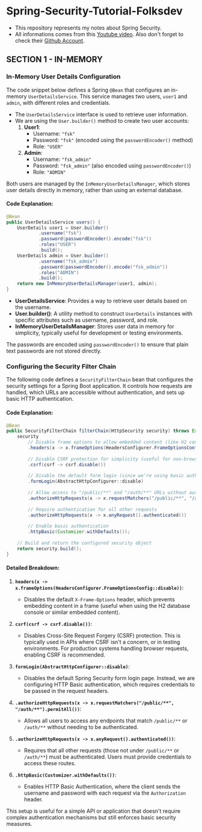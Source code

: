 # Spring-Security-Tutorial-Folksdev


- This repository represents my notes about Spring Security.
- All informations comes from this <a href="https://www.youtube.com/watch?v=JdnwMpP6YhE">Youtube video</a>. Also don't forget to check their <a href="https://github.com/folksdev">Github Account</a>.

## SECTION 1 - IN-MEMORY 

### In-Memory User Details Configuration

The code snippet below defines a Spring `@Bean` that configures an in-memory `UserDetailsService`. This service manages two users, `user1` and `admin`, with different roles and credentials.

- The `UserDetailsService` interface is used to retrieve user information.
- We are using the `User.builder()` method to create two user accounts: 
  1. **User1**:
     - Username: `"fsk"`
     - Password: `"fsk"` (encoded using the `passwordEncoder()` method)
     - Role: `"USER"`
  2. **Admin**:
     - Username: `"fsk_admin"`
     - Password: `"fsk_admin"` (also encoded using `passwordEncoder()`)
     - Role: `"ADMIN"`

Both users are managed by the `InMemoryUserDetailsManager`, which stores user details directly in memory, rather than using an external database.

#### Code Explanation:

```java
@Bean
public UserDetailsService users() {
    UserDetails user1 = User.builder()
            .username("fsk")
            .password(passwordEncoder().encode("fsk"))
            .roles("USER")
            .build();
    UserDetails admin = User.builder()
            .username("fsk_admin")
            .password(passwordEncoder().encode("fsk_admin"))
            .roles("ADMIN")
            .build();
    return new InMemoryUserDetailsManager(user1, admin);
}
```

- **UserDetailsService**: Provides a way to retrieve user details based on the username.
- **User.builder()**: A utility method to construct `UserDetails` instances with specific attributes such as username, password, and role.
- **InMemoryUserDetailsManager**: Stores user data in memory for simplicity, typically useful for development or testing environments.

The passwords are encoded using `passwordEncoder()` to ensure that plain text passwords are not stored directly.



### Configuring the Security Filter Chain

The following code defines a `SecurityFilterChain` bean that configures the security settings for a Spring Boot application. It controls how requests are handled, which URLs are accessible without authentication, and sets up basic HTTP authentication.

#### Code Explanation:

```java
@Bean
public SecurityFilterChain filterChain(HttpSecurity security) throws Exception {
    security
        // Disable frame options to allow embedded content (like H2 console)
        .headers(x -> x.frameOptions(HeadersConfigurer.FrameOptionsConfig::disable))
        
        // Disable CSRF protection for simplicity (useful for non-browser clients or testing)
        .csrf(csrf -> csrf.disable())
        
        // Disable the default form login (since we're using basic authentication)
        .formLogin(AbstractHttpConfigurer::disable)
        
        // Allow access to "/public/**" and "/auth/**" URLs without authentication
        .authorizeHttpRequests(x -> x.requestMatchers("/public/**", "/auth/**").permitAll())
        
        // Require authentication for all other requests
        .authorizeHttpRequests(x -> x.anyRequest().authenticated())
        
        // Enable basic authentication
        .httpBasic(Customizer.withDefaults());
    
    // Build and return the configured security object
    return security.build();
}
```

#### Detailed Breakdown:

1. **`headers(x -> x.frameOptions(HeadersConfigurer.FrameOptionsConfig::disable))`**:
   - Disables the default `X-Frame-Options` header, which prevents embedding content in a frame (useful when using the H2 database console or similar embedded content).
   
2. **`csrf(csrf -> csrf.disable())`**:
   - Disables Cross-Site Request Forgery (CSRF) protection. This is typically used in APIs where CSRF isn't a concern, or in testing environments. For production systems handling browser requests, enabling CSRF is recommended.

3. **`formLogin(AbstractHttpConfigurer::disable)`**:
   - Disables the default Spring Security form login page. Instead, we are configuring HTTP Basic authentication, which requires credentials to be passed in the request headers.

4. **`.authorizeHttpRequests(x -> x.requestMatchers("/public/**", "/auth/**").permitAll())`**:
   - Allows all users to access any endpoints that match `/public/**` or `/auth/**` without needing to be authenticated.

5. **`.authorizeHttpRequests(x -> x.anyRequest().authenticated())`**:
   - Requires that all other requests (those not under `/public/**` or `/auth/**`) must be authenticated. Users must provide credentials to access these routes.

6. **`.httpBasic(Customizer.withDefaults())`**:
   - Enables HTTP Basic Authentication, where the client sends the username and password with each request via the `Authorization` header.

This setup is useful for a simple API or application that doesn't require complex authentication mechanisms but still enforces basic security measures.

